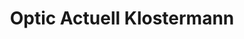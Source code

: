 ---
title: "Optic Actuell Klostermann"
url: /sendenhorst/optic-actuell-klostermann/
shop: Optiker
---